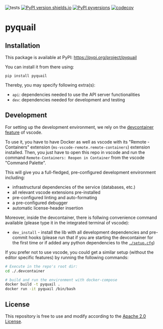 ![tests](https://github.com/ghga-de/pyquail/actions/workflows/unit_and_int_tests.yaml/badge.svg)
[![PyPI version shields.io](https://img.shields.io/pypi/v/pyquail.svg)](https://pypi.python.org/pypi/pyquail/)
[![PyPI pyversions](https://img.shields.io/pypi/pyversions/pyquail.svg)](https://pypi.python.org/pypi/pyquail/)
[![codecov](https://codecov.io/gh/ghga-de/pyquail/branch/main/graph/badge.svg?token=V1VYRI4SEC)](https://codecov.io/gh/ghga-de/pyquail)

# pyquail
## Installation
This package is available at PyPI:
https://pypi.org/project/pyquail

You can install it from there using:
```
pip install pyquail
```

Thereby, you may specify following extra(s):
- `api`: dependencies needed to use the API server functionalities
- `dev`: dependencies needed for development and testing

## Development
For setting up the development environment, we rely on the
[devcontainer feature](https://code.visualstudio.com/docs/remote/containers) of vscode.

To use it, you have to have Docker as well as vscode with its "Remote - Containers" extension (`ms-vscode-remote.remote-containers`) extension installed.
Then, you just have to open this repo in vscode and run the command
`Remote-Containers: Reopen in Container` from the vscode "Command Palette".

This will give you a full-fledged, pre-configured development environment including:
- infrastructural dependencies of the service (databases, etc.)
- all relevant vscode extensions pre-installed
- pre-configured linting and auto-formating
- a pre-configured debugger
- automatic license-header insertion

Moreover, inside the devcontainer, there is follwing convenience command available
(please type it in the integrated terminal of vscode):
- `dev_install` - install the lib with all development dependencies and pre-commit hooks
(please run that if you are starting the devcontainer for the first time
or if added any python dependencies to the [`./setup.cfg`](./setup.cfg))

If you prefer not to use vscode, you could get a similar setup (without the editor specific features)
by running the following commands:
``` bash
# Execute in the repo's root dir:
cd ./.devcontainer

# build and run the environment with docker-compose
docker build -t pyquail .
docker run -it pyquail /bin/bash

```

## License
This repository is free to use and modify according to the [Apache 2.0 License](./LICENSE).
